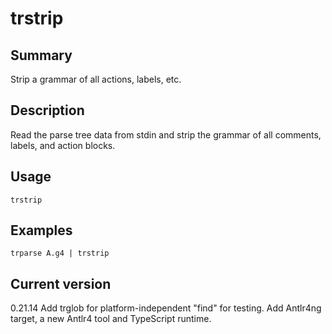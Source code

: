 # trstrip

## Summary

Strip a grammar of all actions, labels, etc.

## Description

Read the parse tree data from stdin and strip the grammar
of all comments, labels, and action blocks.

## Usage

    trstrip

## Examples

    trparse A.g4 | trstrip

## Current version

0.21.14 Add trglob for platform-independent "find" for testing. Add Antlr4ng target, a new Antlr4 tool and TypeScript runtime.
